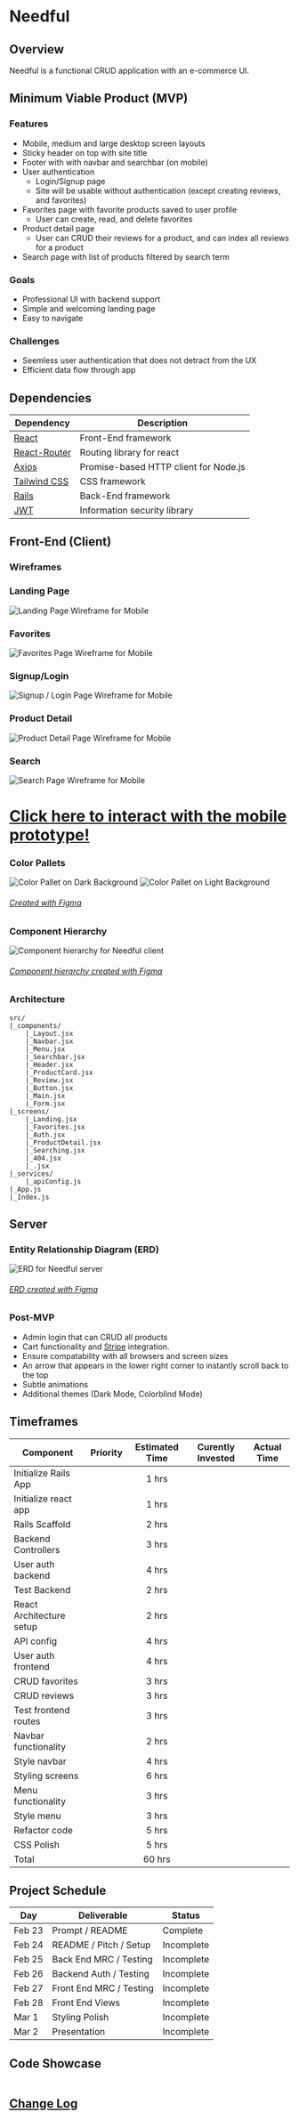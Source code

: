 # **Needful**

## Overview
Needful is a functional CRUD application with an e-commerce UI.

## Minimum Viable Product (MVP)
### Features
- Mobile, medium and large desktop screen layouts
- Sticky header on top with site title
- Footer with with navbar and searchbar (on mobile)
- User authentication
    - Login/Signup page
    - Site will be usable without authentication (except creating reviews, and favorites)
- Favorites page with favorite products saved to user profile
    - User can create, read, and delete favorites
- Product detail page
    - User can CRUD their reviews for a product, and can index all reviews for a product
- Search page with list of products filtered by search term

### Goals
- Professional UI with backend support
- Simple and welcoming landing page
- Easy to navigate

### Challenges
- Seemless user authentication that does not detract from the UX
- Efficient data flow through app

## Dependencies
|  Dependency       | Description
| ---               | --- |
| [React](https://reactjs.org/)             | Front-End framework
| [React-Router](https://reactrouter.com/docs/en/v6)       | Routing library for react
| [Axios](https://axios-http.com/docs/intro)             | Promise-based HTTP client for Node.js
| [Tailwind CSS](https://tailwindcss.com/)      | CSS framework
| [Rails](https://rubyonrails.org/)             | Back-End framework
| [JWT](https://jwt.io/)               | Information security library

## Front-End (Client)

### Wireframes

### Landing Page
![Landing Page Wireframe for Mobile](./.github/img/Landing_Page.png)

### Favorites
![Favorites Page Wireframe for Mobile](./.github/img/Favorites.png)

### Signup/Login
![Signup / Login Page Wireframe for Mobile](./.github/img/Signup.png)

### Product Detail
![Product Detail Page Wireframe for Mobile](./.github/img/Product_Detail.png)

### Search
![Search Page Wireframe for Mobile](./.github/img/Search.png)

# [Click here to interact with the mobile prototype!](https://www.figma.com/proto/M9wSQ8KucArHmTwo4EC40p/Needful?node-id=12%3A103&scaling=scale-down&page-id=0%3A1&starting-point-node-id=12%3A213)

### Color Pallets
![Color Pallet on Dark Background](./.github/img/Pallet_DARK.png)
![Color Pallet on Light Background](./.github/img/Pallet_LIGHT.png)

###### [Created with Figma](https://figma.com/) 

### Component Hierarchy
![Component hierarchy for Needful client](./.github/img/Component_Hierarchy.png)
###### [Component hierarchy created with Figma](https://www.figma.com/)

### Architecture
```
src/
|_components/
    |_Layout.jsx
    |_Navbar.jsx
    |_Menu.jsx
    |_Searchbar.jsx
    |_Header.jsx
    |_ProductCard.jsx
    |_Review.jsx
    |_Button.jsx
    |_Main.jsx
    |_Form.jsx
|_screens/
    |_Landing.jsx
    |_Favorites.jsx
    |_Auth.jsx
    |_ProductDetail.jsx
    |_Searching.jsx
    |_404.jsx
    |_.jsx
|_services/
    |_apiConfig.js
|_App.js
|_Index.js
```

## Server
### Entity Relationship Diagram (ERD)
![ERD for Needful server](./.github/img/erd.png)
###### [ERD created with Figma](https://www.figma.com/)

### Post-MVP
- Admin login that can CRUD all products
- Cart functionality and [Stripe](https://stripe.com/) integration.
- Ensure compatability with all browsers and screen sizes
- An arrow that appears in the lower right corner to instantly scroll back to the top
- Subtle animations
- Additional themes (Dark Mode, Colorblind Mode)

## Timeframes

| Component                 | Priority  | Estimated Time    | Curently Invested | Actual Time   |
| ---                       | :---:     |  :---:            | :---:             | :---:         |
| Initialize Rails App      |           |     1 hrs         |                   |               |
| Initialize react app      |           |     1 hrs         |                   |               |
| Rails Scaffold            |           |     2 hrs         |                   |               |
| Backend Controllers       |           |     3 hrs         |                   |               |
| User auth backend         |           |     4 hrs         |                   |               |
| Test Backend              |           |     2 hrs         |                   |               |
| React Architecture setup  |           |     2 hrs         |                   |               |
| API config                |           |     4 hrs         |                   |               |
| User auth frontend        |           |     4 hrs         |                   |               |
| CRUD favorites            |           |     3 hrs         |                   |               |
| CRUD reviews              |           |     3 hrs         |                   |               |
| Test frontend routes      |           |     3 hrs         |                   |               |
| Navbar functionality      |           |     2 hrs         |                   |               |
| Style navbar              |           |     4 hrs         |                   |               |
| Styling screens           |           |     6 hrs         |                   |               |
| Menu functionality        |           |     3 hrs         |                   |               |
| Style menu                |           |     3 hrs         |                   |               |
| Refactor code             |           |     5 hrs         |                   |               |
| CSS Polish                |           |     5 hrs         |                   |               |
| Total                     |           |     60 hrs        |                   |               |

## Project Schedule

|  Day  | Deliverable   | Status
| ---   | ---           | --- |
|Feb 23 | Prompt / README           | Complete
|Feb 24 | README / Pitch / Setup    | Incomplete
|Feb 25 | Back End MRC / Testing    | Incomplete
|Feb 26 | Backend Auth / Testing    | Incomplete
|Feb 27 | Front End MRC / Testing   | Incomplete
|Feb 28 | Front End Views           | Incomplete
|Mar 1  | Styling Polish            | Incomplete
|Mar 2  | Presentation              | Incomplete

## Code Showcase
```

```

## [Change Log](https://github.com/nickdbmiller/needful/commits/main)
